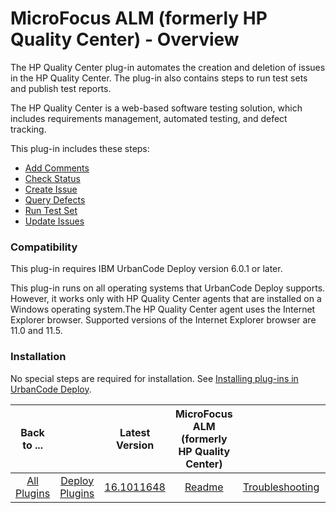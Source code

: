 
# MicroFocus ALM (formerly HP Quality Center) - Overview

The HP Quality Center plug-in automates the creation and deletion of issues in the HP Quality Center. The plug-in also contains steps to run test sets and publish test reports.

The HP Quality Center is a web-based software testing solution, which includes requirements management, automated testing, and defect tracking.

This plug-in includes these steps:

* [Add Comments](#add_comment)
* [Check Status](#check_status)
* [Create Issue](#create_issue)
* [Query Defects](#query_defects)
* [Run Test Set](#run_test_set)
* [Update Issues](#update_issues)

### Compatibility

This plug-in requires IBM UrbanCode Deploy version 6.0.1 or later.

This plug-in runs on all operating systems that UrbanCode Deploy supports. However, it works only with HP Quality Center agents that are installed on a Windows operating system.The HP Quality Center agent uses the Internet Explorer browser. Supported versions of the Internet Explorer browser are 11.0 and 11.5.

### Installation

No special steps are required for installation. See [Installing plug-ins in UrbanCode Deploy](https://community.ibm.com/community/user/wasdevops/blogs/laurel-dickson-bull1/2022/06/13/install-plugins "Installing plug-ins in UrbanCode Deploy").


|Back to ...||Latest Version|MicroFocus ALM (formerly HP Quality Center) |||||
| :---: | :---: | :---: | :---: | :---: | :---: | :---: | :---: |
|[All Plugins](../../index.md)|[Deploy Plugins](../README.md)|[16.1011648](https://raw.githubusercontent.com/UrbanCode/IBM-UCD-PLUGINS/main/files/HPQualityCenter/HPQualityCenter-16.1011648.zip)|[Readme](README.md)|[Troubleshooting](troubleshooting.md)|[Usage](usage.md)|[Steps](steps.md)|[Downloads](downloads.md)|
